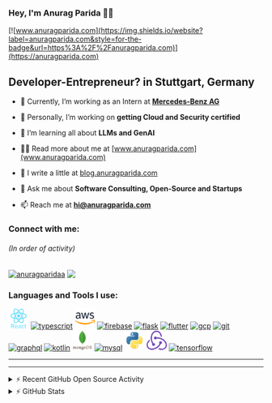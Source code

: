 ### Hey, I'm Anurag Parida 🙋‍♂️

[![www.anuragparida.com](https://img.shields.io/website?label=anuragparida.com&style=for-the-badge&url=https%3A%2F%2Fanuragparida.com)](https://anuragparida.com)

## Developer-Entrepreneur? in Stuttgart, Germany

- 🏢 Currently, I’m working as an Intern at [**Mercedes-Benz AG**](https://group.mercedes-benz.com/careers/about-us/mercedes-benz-operating-system/)

- 🔭 Personally, I’m working on **getting Cloud and Security certified**

- 🌱 I’m learning all about **LLMs and GenAI**

- 👨‍💻 Read more about me at [www.anuragparida.com](www.anuragparida.com)

- 🤝 I write a little at [blog.anuragparida.com](blog.anuragparida.com)

- 💬 Ask me about **Software Consulting, Open-Source and Startups**

- 📫 Reach me at **hi@anuragparida.com**

### Connect with me:

###### (In order of activity)

[<img align="center" src="https://img.shields.io/badge/hi@anuragparida.com-ee6622?style=for-the-badge&logo=About.me&logoColor=white" alt="anuragparidaa"/>](mailto:hi@anuragparida.com)
[<img align="center" src="https://img.shields.io/badge/anuragparida-0077B5?style=for-the-badge&logo=linkedin&logoColor=white"/>](https://linkedin.com/in/anuragparida)
<br/>

### Languages and Tools I use:

[<img src="https://raw.githubusercontent.com/devicons/devicon/master/icons/react/react-original-wordmark.svg" alt="react" width="40" height="40"/>](https://reactjs.org/)
[<img src="https://cdn.jsdelivr.net/gh/devicons/devicon@latest/icons/typescript/typescript-original.svg" alt="typescript" width="40" height="40"/>](https://www.typescriptlang.org/)
[<img src="https://raw.githubusercontent.com/devicons/devicon/master/icons/amazonwebservices/amazonwebservices-original-wordmark.svg" alt="aws" width="40" height="40"/>](https://aws.amazon.com)
[<img src="https://www.vectorlogo.zone/logos/firebase/firebase-icon.svg" alt="firebase" width="40" height="40"/>](https://firebase.google.com/)
[<img src="https://cdn.jsdelivr.net/gh/devicons/devicon@latest/icons/flask/flask-original.svg" alt="flask" width="40" height="40"/>](https://flask.palletsprojects.com/)
[<img src="https://www.vectorlogo.zone/logos/flutterio/flutterio-icon.svg" alt="flutter" width="40" height="40"/>](https://flutter.dev)
[<img src="https://www.vectorlogo.zone/logos/google_cloud/google_cloud-icon.svg" alt="gcp" width="40" height="40"/>](https://cloud.google.com)
[<img src="https://www.vectorlogo.zone/logos/git-scm/git-scm-icon.svg" alt="git" width="40" height="40"/>](https://git-scm.com/)
[<img src="https://www.vectorlogo.zone/logos/graphql/graphql-icon.svg" alt="graphql" width="40" height="40"/>](https://graphql.org)
[<img src="https://www.vectorlogo.zone/logos/kotlinlang/kotlinlang-icon.svg" alt="kotlin" width="40" height="40"/>](https://kotlinlang.org)
[<img src="https://raw.githubusercontent.com/devicons/devicon/master/icons/mongodb/mongodb-original-wordmark.svg" alt="mongodb" width="40" height="40"/>](https://www.mongodb.com/)
[<img src="https://cdn.jsdelivr.net/gh/devicons/devicon@latest/icons/mysql/mysql-original.svg" alt="mysql" width="40" height="40"/>](https://www.mysql.com/)
[<img src="https://raw.githubusercontent.com/devicons/devicon/master/icons/python/python-original.svg" alt="python" width="40" height="40"/>](https://www.python.org)
[<img src="https://raw.githubusercontent.com/devicons/devicon/master/icons/redux/redux-original.svg" alt="redux" width="40" height="40"/>](https://redux.js.org)
[<img src="https://www.vectorlogo.zone/logos/tensorflow/tensorflow-icon.svg" alt="tensorflow" width="40" height="40"/>](https://www.tensorflow.org)<br/>

---

<!--### 🎧 What I'm vibing to right now:

[![Spotify](https://spotify-now-playing-kappa-navy.vercel.app/api/spotify)](https://open.spotify.com/user/anuragparida)-->

---

<details>
  <summary>⚡ Recent GitHub Open Source Activity</summary>
  
<!--START_SECTION:activity-->
<!--END_SECTION:activity-->

</details>

<details>
  <summary>⚡ GitHub Stats</summary><br/>

![Anurag's GitHub stats](https://github-readme-stats.vercel.app/api?username=anuragparida&count_private=true&show_icons=true&theme=prussian&hide_border=true)

</details>
